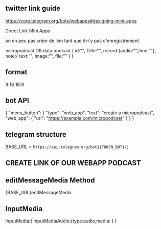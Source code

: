 ## twitter link guide

https://core.telegram.org/bots/webapps#designing-mini-apps

Direct Link Mini Apps

on en peu pas créer de lien tant que il n'y pas d'enregistrement

micropodcast DB data
podcast
{
id:"",
Title:"",
record:{audio:"",time:""},
note:{
text:"",
image:"",
file:""
}
}

## format

9:16
16:9

## bot API

{
"menu_button": {
"type": "web_app",
"text": "create a micropodcast",
"web_app": {
"url": "https://example.com/micropodcast"
}
}
}

## telegram structure

BASE_URL = `https://api.telegram.org/bot${TOKEN_BOT}/`;

## CREATE LINK OF OUR WEBAPP PODCAST

## editMessageMedia Method

{BASE_URL}editMessageMedia

## InputMedia

InputMedia:{
InputMediaAudio:{type:audio,media: }
}
